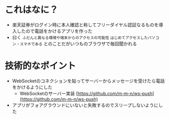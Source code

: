 # これはなに？

- 楽天証券がログイン時に本人確認と称してフリーダイヤル認証なるものを導入したので電話をかけるアプリを作った
- 曰く `ふだんと異なる環境や端末からのアクセスの可能性` `はじめてアクセスしたパソコン・スマホである` とのことだがいつものブラウザで毎回聞かれる

# 技術的なポイント

- WebSocketのコネクションを貼ってサーバーからメッセージを受けたら電話をかけるようにした
  - WebSocketのサーバー実装 [https://github.com/m-m-n/ws-push](https://github.com/m-m-n/ws-push)
- アプリがフォアグラウンドにいないと失敗するのでスリープしないようにした

